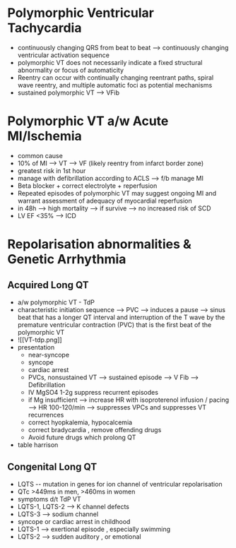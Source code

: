 # Polymorphic Ventricular Tachycardia 
- continuously changing QRS from beat to beat --> continuously changing ventricular activation sequence 
- polymorphic VT does not necessarily indicate a fixed structural abnormality or focus of automaticity 
- Reentry can occur with continually changing reentrant paths, spiral wave reentry, and multiple automatic foci as potential mechanisms 
- sustained polymorphic VT --> VFib 
# Polymorphic VT a/w Acute MI/Ischemia 
- common cause 
- 10% of MI --> VT --> VF (likely reentry from infarct border zone) 
- greatest risk in 1st hour 
- manage with defibrillation according to ACLS --> f/b manage MI 
- Beta blocker + correct electrolyte + reperfusion 
- Repeated episodes of polymorphic VT may suggest ongoing MI and warrant assessment of adequacy of myocardial reperfusion 
- in 48h --> high mortality --> if survive --> no increased risk of SCD 
- LV EF <35% --> ICD 
# Repolarisation abnormalities & Genetic Arrhythmia 
## Acquired Long QT 
- a/w polymorphic VT - TdP 
- characteristic initiation sequence --> PVC --> induces a pause --> sinus beat that has a longer QT interval and interruption of the T wave by the premature ventricular contraction (PVC) that is the first beat of the polymorphic VT
- ![[VT-tdp.png]]
- presentation 
	- near-syncope 
	- syncope 
	- cardiac arrest 
	- PVCs, nonsustained VT --> sustained episode --> V Fib --> Defibrillation 
	- IV MgSO4 1-2g suppress recurrent episodes 
	- if Mg insufficient --> increase HR with isoproterenol infusion / pacing --> HR 100-120/min --> suppresses VPCs and suppresses VT recurrences 
	- correct hyopkalemia, hypocalcemia 
	- correct bradycardia , remove offending drugs 
	- Avoid future drugs which prolong QT 
- table harrison 
## Congenital Long QT 
- LQTS -- mutation in genes for ion channel of ventricular repolarisation 
- QTc >449ms in men, >460ms in women 
- symptoms d/t TdP VT 
- LQTS-1, LQTS-2 --> K channel defects 
- LQTS-3 --> sodium channel 
- syncope or cardiac arrest in childhood 
- LQTS-1 --> exertional episode , especially swimming 
- LQTS-2 --> sudden auditory , or emotional 